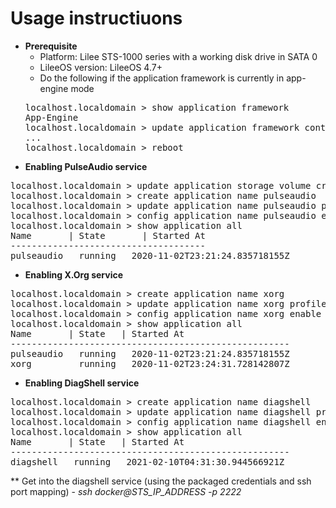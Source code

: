# Usage instructiuons
* **Prerequisite**</br>
  * Platform: Lilee STS-1000 series with a working disk drive in SATA 0
  * LileeOS version: LileeOS 4.7+
  * Do the following if the application framework is currently in app-engine mode
  <pre>
  localhost.localdomain > show application framework 
  App-Engine
  localhost.localdomain > update application framework container
  ...
  localhost.localdomain > reboot
  </pre>
* **Enabling PulseAudio service**</br>
<pre>
localhost.localdomain > update application storage volume create name paconfig sata 0
localhost.localdomain > create application name pulseaudio
localhost.localdomain > update application name pulseaudio profile package https://github.com/lileesystems-com/sts-1000/raw/master/profiles/pulseaudio.zip
localhost.localdomain > config application name pulseaudio enable 
localhost.localdomain > show application all
Name       | State       | Started At
-------------------------------------
pulseaudio   running   2020-11-02T23:21:24.835718155Z
</pre>
* **Enabling X.Org service**</br>
<pre>
localhost.localdomain > create application name xorg
localhost.localdomain > update application name xorg profile package https://github.com/lileesystems-com/sts-1000/raw/master/profiles/xorg.zip
localhost.localdomain > config application name xorg enable 
localhost.localdomain > show application all
Name       | State   | Started At                    
-----------------------------------------------------
pulseaudio   running   2020-11-02T23:21:24.835718155Z
xorg         running   2020-11-02T23:24:31.728142807Z
</pre>
* **Enabling DiagShell service**</br>
<pre>
localhost.localdomain > create application name diagshell
localhost.localdomain > update application name diagshell profile package https://github.com/lileesystems-com/sts-1000/raw/master/profiles/diagshell.zip
localhost.localdomain > config application name diagshell enable 
localhost.localdomain > show application all
Name       | State   | Started At                    
-----------------------------------------------------
diagshell   running   2021-02-10T04:31:30.944566921Z
</pre>
** Get into the diagshell service (using the packaged credentials and ssh port mapping) - *ssh docker@STS_IP_ADDRESS -p 2222*
